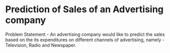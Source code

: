 # Prediction of Sales of an Advertising company
Problem Statement - An advertising company would like to predict the sales based on the its expenditures on different channels of advertising, namely - Television, Radio and Newspaper. 
